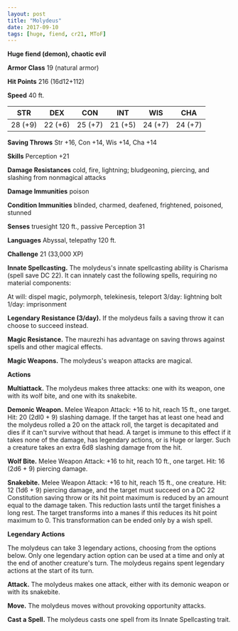 ```yaml
---
layout: post
title: "Molydeus"
date: 2017-09-10
tags: [huge, fiend, cr21, MToF]
---
```


**Huge fiend (demon), chaotic evil**

**Armor Class** 19 (natural armor)

**Hit Points** 216 (16d12+112)

**Speed** 40 ft.

|   STR   |   DEX   |   CON   |   INT   |   WIS   |   CHA   |
|:-----:|:-----:|:-----:|:-----:|:-----:|:-----:|
| 28 (+9) | 22 (+6) | 25 (+7) | 21 (+5) | 24 (+7) | 24 (+7) |

**Saving Throws** Str +16, Con +14, Wis +14, Cha +14

**Skills** Perception +21

**Damage Resistances** cold, fire, lightning; bludgeoning, piercing, and slashing from nonmagical attacks

**Damage Immunities** poison

**Condition Immunities** blinded, charmed, deafened, frightened, poisoned, stunned

**Senses** truesight 120 ft., passive Perception 31

**Languages** Abyssal, telepathy 120 ft.

**Challenge** 21 (33,000 XP)

**Innate Spellcasting.** The molydeus's innate spellcasting ability is Charisma (spell save DC 22). It can innately cast the following spells, requiring no material components:

At will: dispel magic, polymorph, telekinesis, teleport
3/day: lightning bolt
1/day: imprisonment

**Legendary Resistance (3/day).** If the molydeus fails a saving throw it can choose to succeed instead.

**Magic Resistance.** The maurezhi has advantage on saving throws against spells and other magical effects.

**Magic Weapons.** The molydeus's weapon attacks are magical.

**Actions**

**Multiattack.** The molydeus makes three attacks: one with its weapon, one with its wolf bite, and one with its snakebite.

**Demonic Weapon.** Melee Weapon Attack: +16 to hit, reach 15 ft., one target. Hit: 20 (2dl0 + 9) slashing damage. If the target has at least one head and the molydeus rolled a 20 on the attack roll, the target is decapitated and dies if it can't survive without that head. A target is immune to this effect if it takes none of the damage, has legendary actions, or is Huge
or larger. Such a creature takes an extra 6d8 slashing damage from the hit.

**Wolf Bite.** Melee Weapon Attack: +16 to hit, reach 10 ft., one target. Hit: 16 (2d6 + 9) piercing damage.

**Snakebite.** Melee Weapon Attack: +16 to hit, reach 15 ft., one creature. Hit: 12 (1d6 + 9) piercing damage, and the target must succeed on a DC 22 Constitution saving throw or its hit point maximum is reduced by an amount equal to the damage taken. This reduction lasts until the target finishes a long rest. The target transforms into a manes if this reduces its hit point
maximum to 0. This transformation can be ended only by a wish spell.

**Legendary Actions**

The molydeus can take 3 legendary actions, choosing from the options below. Only one legendary action option can be used at a time and only at the end of another creature's turn. The molydeus regains spent legendary actions at the start of its turn.

**Attack.** The molydeus makes one attack, either with its demonic weapon or with its snakebite.

**Move.** The molydeus moves without provoking opportunity attacks.

**Cast a Spell.** The molydeus casts one spell from its Innate Spellcasting trait.




